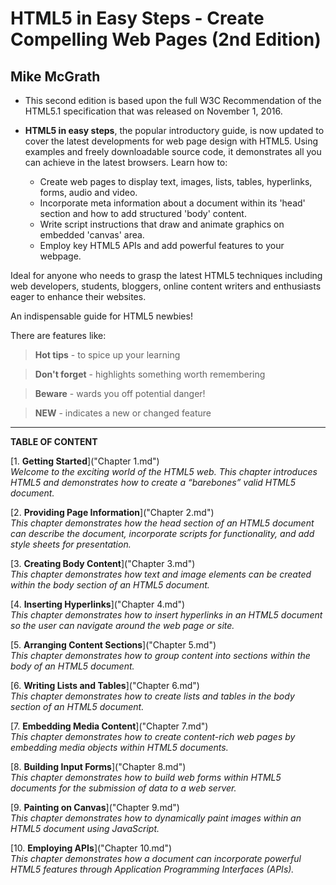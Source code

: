 # **HTML5 in Easy Steps - Create Compelling Web Pages (2nd Edition)**
## Mike McGrath

* This second edition is based upon the full W3C Recommendation of the HTML5.1 specification 
that was released on November 1, 2016. 

* **HTML5 in easy steps**, the popular introductory guide, is now updated to cover 
the latest developments for web page design with HTML5. Using examples and freely
downloadable source code, it demonstrates all you can achieve in the latest
browsers. Learn how to:
  * Create web pages to display text, images, lists, tables, hyperlinks, forms,
audio and video.
  * Incorporate meta information about a document within its 'head' section and
how to add structured 'body' content.
  * Write script instructions that draw and animate graphics on embedded 'canvas'
 area.
  * Employ key HTML5 APIs and add powerful features to your webpage.

Ideal for anyone who needs to grasp the latest HTML5 techniques including web
developers, students, bloggers, online content writers and enthusiasts eager
to enhance their websites.

An indispensable guide for HTML5 newbies!

There are features like:
  > **Hot tips** - to spice up your learning

  > **Don't forget** - highlights something worth remembering

  > **Beware** - wards you off potential danger!

  > **NEW** - indicates a new or changed feature

---

**TABLE OF CONTENT**

[1. **Getting Started**]("Chapter 1.md")<br>
_Welcome to the exciting world of the HTML5 web. This chapter introduces HTML5 and
demonstrates how to create a “barebones” valid HTML5 document._

[2. **Providing Page Information**]("Chapter 2.md")<br>
_This chapter demonstrates how the head section of an HTML5 document can describe the
document, incorporate scripts for functionality, and add style sheets for presentation._

[3. **Creating Body Content**]("Chapter 3.md")<br>
_This chapter demonstrates how text and image elements can be created within the body
section of an HTML5 document._

[4. **Inserting Hyperlinks**]("Chapter 4.md")<br>
_This chapter demonstrates how to insert hyperlinks in an HTML5 document so the user can
navigate around the web page or site._

[5. **Arranging Content Sections**]("Chapter 5.md")<br>
_This chapter demonstrates how to group content into sections within the body of an HTML5
document._

[6. **Writing Lists and Tables**]("Chapter 6.md")<br>
_This chapter demonstrates how to create lists and tables in the body section of an HTML5
document._

[7. **Embedding Media Content**]("Chapter 7.md")<br>
_This chapter demonstrates how to create content-rich web pages by embedding media objects
within HTML5 documents._

[8. **Building Input Forms**]("Chapter 8.md")<br>
_This chapter demonstrates how to build web forms within HTML5 documents for the
submission of data to a web server._

[9. **Painting on Canvas**]("Chapter 9.md")<br>
_This chapter demonstrates how to dynamically paint images within an HTML5 document
using JavaScript._

[10. **Employing APIs**]("Chapter 10.md")<br>
_This chapter demonstrates how a document can incorporate powerful HTML5 features
through Application Programming Interfaces (APIs)._


